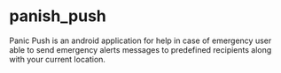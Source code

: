 # panish_push
Panic Push is an android application for help in case of emergency user able to send emergency alerts messages to predefined recipients along with your current location.
